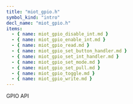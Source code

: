 ```yaml
---
title: "miot_gpio.h"
symbol_kind: "intro"
decl_name: "miot_gpio.h"
items:
  - { name: miot_gpio_disable_int.md }
  - { name: miot_gpio_enable_int.md }
  - { name: miot_gpio_read.md }
  - { name: miot_gpio_set_button_handler.md }
  - { name: miot_gpio_set_int_handler.md }
  - { name: miot_gpio_set_mode.md }
  - { name: miot_gpio_set_pull.md }
  - { name: miot_gpio_toggle.md }
  - { name: miot_gpio_write.md }
---
```


GPIO API

